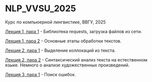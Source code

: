 # NLP_VVSU_2025
Курс по компьюерной лингвистике, ВВГУ, 2025



[Лекция 1, пара 1](https://github.com/klyshinsky/NLP_VVSU_2025/blob/main/Lecture_1_requests.ipynb) - Библиотека requests, загрузка файлов из сети.

[Лекция 1, пара 2](https://github.com/klyshinsky/NLP_VVSU_2025/blob/main/Lecture_2_text_processing.ipynb) - Основные этапы обработки текстов.

[Лекция 2, пара 1](https://github.com/klyshinsky/NLP_VVSU_2025/blob/main/Lecture_3_collocations.ipynb) - Выделение коллокаций из текста.

[Лекция 2, пара 2](https://github.com/klyshinsky/NLP_VVSU_2025/blob/main/Lecture_4_syntax_analysis.ipynb) - Синтаксический анализ текста на естественном языке. Немного о анализе художественных произведений.

[Лекция 3, пара 1](https://github.com/klyshinsky/NLP_VVSU_2025/blob/main/Lecture_5_Levenstein.ipynb) - Поиск ошибок.
